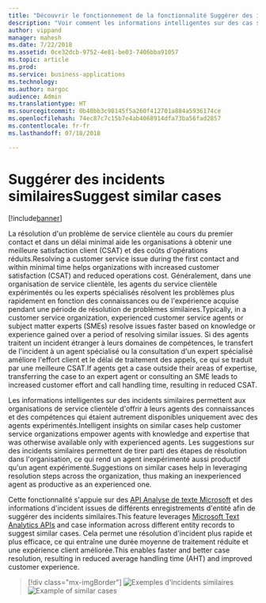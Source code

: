 ```yaml
---
title: "Découvrir le fonctionnement de la fonctionnalité Suggérer des incidents similaires dans Dynamics 365 for Customer Service"
description: "Voir comment les informations intelligentes sur des cas similaires permettent aux organisation de service clientèle d'offrir à leurs agents des connaissances et des compétences"
author: vippand
manager: mahesh
ms.date: 7/22/2018
ms.assetid: 0ce32dcb-9752-4e81-be03-7406bba91057
ms.topic: article
ms.prod: 
ms.service: business-applications
ms.technology: 
ms.author: margoc
audience: Admin
ms.translationtype: HT
ms.sourcegitcommit: 0b40bb3c98145f5a260f412701a884a5936174ce
ms.openlocfilehash: 74ec87c7c15b7e4ab4068914dfa73ba56fad2857
ms.contentlocale: fr-fr
ms.lasthandoff: 07/18/2018

---
```


#  <a name="suggest-similar-cases"></a><span data-ttu-id="5e438-103">Suggérer des incidents similaires</span><span class="sxs-lookup"><span data-stu-id="5e438-103">Suggest similar cases</span></span>  

[!include[banner](../../../includes/banner.md)]

<span data-ttu-id="5e438-104">La résolution d'un problème de service clientèle au cours du premier contact et dans un délai minimal aide les organisations à obtenir une meilleure satisfaction client (CSAT) et des coûts d'opérations réduits.</span><span class="sxs-lookup"><span data-stu-id="5e438-104">Resolving a customer service issue during the first contact and within minimal time helps organizations with increased customer satisfaction (CSAT) and reduced operations cost.</span></span>  <span data-ttu-id="5e438-105">Généralement, dans une organisation de service clientèle, les agents du service clientèle expérimentés ou les experts spécialisés résolvent les problèmes plus rapidement en fonction des connaissances ou de l'expérience acquise pendant une période de résolution de problèmes similaires.</span><span class="sxs-lookup"><span data-stu-id="5e438-105">Typically, in a customer service organization, experienced customer service agents or subject matter experts (SMEs) resolve issues faster based on knowledge or experience gained over a period of resolving similar issues.</span></span> <span data-ttu-id="5e438-106">Si des agents traitent un incident étranger à leurs domaines de compétences, le transfert de l'incident à un agent spécialisé ou la consultation d'un expert spécialisé améliore l'effort client et le délai de traitement des appels, ce qui se traduit par une meilleure CSAT.</span><span class="sxs-lookup"><span data-stu-id="5e438-106">If agents get a case outside their areas of expertise, transferring the case to an expert agent or consulting an SME leads to increased customer effort and call handling time, resulting in reduced CSAT.</span></span>  

<span data-ttu-id="5e438-107">Les informations intelligentes sur des incidents similaires permettent aux organisations de service clientèle d'offrir à leurs agents des connaissances et des compétences qui étaient autrement disponibles uniquement avec des agents expérimentés.</span><span class="sxs-lookup"><span data-stu-id="5e438-107">Intelligent insights on similar cases help customer service organizations empower agents with knowledge and expertise that was otherwise available only with experienced agents.</span></span>  <span data-ttu-id="5e438-108">Les suggestions sur des incidents similaires permettent de tirer parti des étapes de résolution dans l'organisation, ce qui rend un agent inexpérimenté aussi productif qu'un agent expérimenté.</span><span class="sxs-lookup"><span data-stu-id="5e438-108">Suggestions on similar cases help in leveraging resolution steps across the organization, thus making an inexperienced agent as productive as an experienced one.</span></span>  

<span data-ttu-id="5e438-109">Cette fonctionnalité s'appuie sur des [API Analyse de texte Microsoft](https://azure.microsoft.com/en-in/services/cognitive-services/text-analytics/) et des informations d'incident issues de différents enregistrements d'entité afin de suggérer des incidents similaires.</span><span class="sxs-lookup"><span data-stu-id="5e438-109">This feature leverages [Microsoft Text Analytics APIs](https://azure.microsoft.com/en-in/services/cognitive-services/text-analytics/) and case information across different entity records to suggest similar cases.</span></span> <span data-ttu-id="5e438-110">Cela permet une résolution d'incident plus rapide et plus efficace, ce qui entraîne une durée moyenne de traitement réduite et une expérience client améliorée.</span><span class="sxs-lookup"><span data-stu-id="5e438-110">This enables faster and better case resolution, resulting in reduced average handling time (AHT) and improved customer experience.</span></span>

> [!div class="mx-imgBorder"]
> <span data-ttu-id="5e438-111">![](media/similar-cases.png "Exemples d'incidents similaires")</span><span class="sxs-lookup"><span data-stu-id="5e438-111">![](media/similar-cases.png "Example of similar cases")</span></span>

